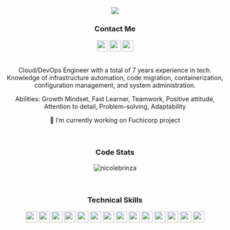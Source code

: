 <p align="center">
  <img src="https://readme-typing-svg.herokuapp.com?color=008080&center=true&vCenter=true&lines=DevOps+Engineer;Cloud+Engineer;">
</p>
<h3 align="center">Contact Me</h3>
<!-- SOCIALS -->
<p align="center">
    <a href="https://twitter.com/brinzaionela"><img src="https://img.shields.io/badge/Twitter-008080?&style=plastic&logo=twitter&logoColor=white" height=25></a>
    <a href="mailto:brinzaionela@gmail..com"><img src="https://img.shields.io/badge/Email-008080?style=plastic&logo=gmail&logoColor=white" height=25></a>
    <a href="https://www.linkedin.com/in/nicole-brinza/"><img src="https://img.shields.io/badge/LinkedIn-008080?style=plastic&logo=linkedin&logoColor=white" height=25></a>
    <!-- <a href="https://dev.to/raeplusplus"><img src="https://img.shields.io/badge/Download_Resume-CB4D89?style=plastic&logo=googledrive&logoColor=white" height=25></a> -->
</p>

<p align="center">
    <br>
   Cloud/DevOps Engineer with a total of 7 years experience in tech. Knowledge of infrastructure automation, code migration, containerization, configuration management, and system administration.
  </p>
  <p align="center">
 Abilities: Growth Mindset, Fast Learner, Teamwork, Positive attitude, Attention to detail, Problem-solving, Adaptability
  </p>
  <p align="center">
🔭 I’m currently working on Fuchicorp project
    </p>
<br>
  <h3 align="center">Code Stats</h3>
<p align="center"><img align="center" src="https://github-readme-streak-stats.herokuapp.com/?user=nicolebrinza&" alt="nicolebrinza" /></p>
<br>

<h3 align="center">Technical Skills</h3>
    <p align="center">
      <img src="https://img.shields.io/badge/Kubernetes-008080?style=plastic&logo=kubernetes&logoColor=white" height=25>
      <img src="https://img.shields.io/badge/Jenkins-008080?style=plastic&logo=jenkins&logoColor=white" height=25>
      <img src="https://img.shields.io/badge/Terraform-008080?style=plastic&logo=Terraform&logoColor=white" height=25>
      <img src="https://img.shields.io/badge/Docker-008080?style=plastic&logo=Docker&logoColor=white" height=25>
      <img src="https://img.shields.io/badge/Ansible-008080?style=plastic&logo=Ansible&logoColor=white" height=25>
       <img src="https://img.shields.io/badge/Prometheus-008080?style=plastic&logo=Prometheus&logoColor=white" height=25>
       <img src="https://img.shields.io/badge/Grafana-008080?style=plastic&logo=grafana&logoColor=white" height=25>
       <img src="https://img.shields.io/badge/AWS-008080?style=plastic&logo=AWS&logoColor=white" height=25>
      <img src="https://img.shields.io/badge/Visual_Studio-008080?style=plastic&logo=visual%20studio&logoColor=white" height=25>
      <img src="https://img.shields.io/badge/GIT-008080?style=plastic&logo=git&logoColor=white" height=25>
      <img src="https://img.shields.io/badge/HTML5-008080?style=plastic&logo=html5&logoColor=white" height=25>
      <img src="https://img.shields.io/badge/CSS3-008080?style=plastic&logo=css3&logoColor=white" height=25>
      <img src="https://img.shields.io/badge/JavaScript-008080?style=plastic&logo=javascript&logoColor=F7DF1E" height=25>
      <img src="https://img.shields.io/badge/WordPress-008080?style=plastic&logo=Wordpress&logoColor=white" height=25>
    </p>



